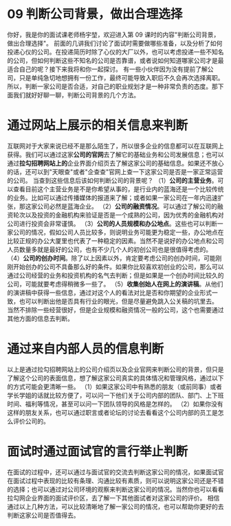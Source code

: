 # 09 判断公司背景，做出合理选择

你好，我是你的面试课老师杨宇堃，欢迎进入第 09
课时的内容"判断公司背景，做出合理选择"。
前面的几讲我们讨论了面试时需要做哪些准备，以及分析了如何投递心仪的公司。在投递简历时除了心仪的大厂以外，也可以考虑投递一些不知名的公司，但如何判断这些不知名的公司是否靠谱，或者说如何知道哪家公司才是最适合自己的呢？接下来我将和你一起探讨。
有一些小伙伴因为没有提前了解公司，只是单纯急切地想拥有一份工作，最终可能导致入职后不久会再次选择离职。所以，判断一家公司是否合适，对自己的职业规划才是一种非常负责的态度。那下面我们就好好聊一聊，判断公司背景的几个方法。

# 通过网站上展示的相关信息来判断

互联网对于大家来说已经不是那么陌生了，所以很多企业的信息都可以在互联网上获得。我们可以通过这家**公司的官网**去了解它的基础业务和公司发展信息；也可以通过**拉勾招聘网站上的**企业界面介绍页去了解这家公司的基础信息。如果还不放心的话，还可以到"天眼查"或者"企查查"官网上查一下这家公司是否是一家正常运营的公司。
当查到这些信息后该如何判断公司的背景呢？
（1）**公司的主营业务**。可以查看目前这个主营业务是不是你希望从事的，是行业内的蓝海还是一个比较传统的业务。比如可以通过传播媒体的报道来了解；或者如果一家公司在一年内迅速扩张，那这家公司必然是蓝海企业。
（2）**公司的融资情况**。可以通过了解公司的融资轮次以及投资的金融机构来验证是否是一个成熟的公司，因为优秀的金融机构对公司进行投资会非常谨慎。
（3）**公司的人员规模和办公地点**。这些也可以判断一家公司的情况，假如公司人员比较多，则说明业务可能更为稳定一些，办公地点在比较正规的办公大厦里也代表了一种稳定的因素。当然不是说好的办公地点和公司人员数量多就是最好的公司，也有不少几个人的初创公司也是很值得考虑的。
（4）**公司的创办时间**。除了以上因素以外，肯定要考虑公司的创办时间，可能刚刚开始创办的公司不具备那么好的条件。如果你比较喜欢初创业的公司，那么可以通过公司经营的业务和投资机构的名气去判断；但是如果是一个创办时间比较久的公司，可能就要考虑得稍微多一些了。
（5）**收集创始人在网上的演讲稿**。从他们的演讲稿中获得一些信息，通过对这个人的看法对比是否和你期望的企业形式一致，也可以判断出他是否具有行业的眼光，但是尽量避免跳入公关稿的坑里去。
当然不排除一些经营很好，但是企业规模和融资情况一般的公司，这个也需要通过其他方面的信息去判断。

# 通过来自内部人员的信息判断

以上是通过拉勾招聘网站上的公司介绍页以及企业官网来判断公司的背景，但只是了解这个公司的表面信息，想了解这家公司真实的具体情况和管理风格，通过以下的方式可能会更清晰一些。
（1）如果这家公司中有熟悉的朋友（或前同事）或者学长学姐的话就比较方便了，可以问一下他们关于公司内部的团队、部门、上下班时间、福利等情况，甚至可以问一下团队领导的风格是怎样的。
（2）如果你没有这样的朋友关系，也可以通过职言或者论坛的讨论去看看这个公司内部的员工是怎么评价公司的。

# 面试时通过面试官的言行举止判断

在面试的过程中，还可以通过与面试官的交流去判断这家公司的情况，如果面试官在面试过程中表现的比较有条理、沟通比较有素质，则可以说明这家公司还是不错的选择；也可以通过对公司环境的观察来判断这家公司的情况。当然你也可以看看拉勾网企业界面的面试评价区，去了解一下其他面试者对这家公司的评价。
相信通过以上几种方法，可以比较清晰地了解一家公司的情况，也可以帮助你更好的去判断这家公司是否值得去。
